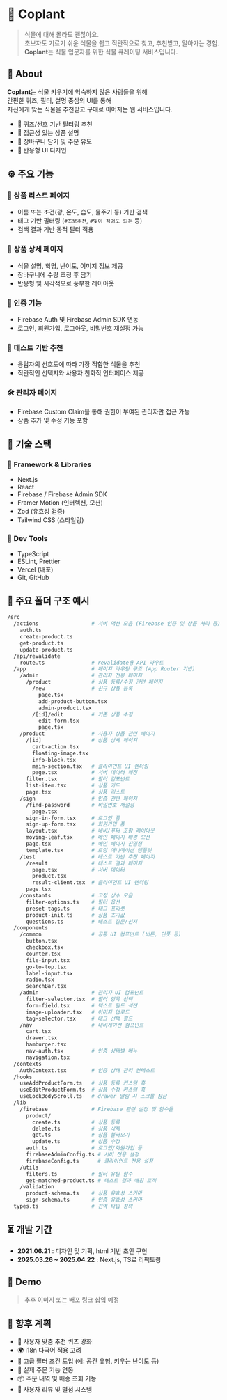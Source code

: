 # 🌿 Coplant

> 식물에 대해 몰라도 괜찮아요.\
> 초보자도 기르기 쉬운 식물을 쉽고 직관적으로 찾고, 추천받고, 알아가는 경험.\
> **Coplant**는 식물 입문자를 위한 식물 큐레이팅 서비스입니다.

## 🌟 About

**Coplant**는 식물 키우기에 익숙하지 않은 사람들을 위해\
간편한 퀴즈, 필터, 설명 중심의 UI를 통해\
자신에게 맞는 식물을 추천받고 구매로 이어지는 웹 서비스입니다.

- 🧩 퀴즈/선호 기반 필터링 추천
- 📝 접근성 있는 상품 설명
- 🛒 장바구니 담기 및 주문 유도
- 📱 반응형 UI 디자인

## ⚙️ 주요 기능

### 🌱 상품 리스트 페이지

- 이름 또는 조건(광, 온도, 습도, 물주기 등) 기반 검색
- 태그 기반 필터링 (`#초보추천`, `#빛이 적어도 되는` 등)
- 검색 결과 기반 동적 필터 적용

### 🌼 상품 상세 페이지

- 식물 설명, 학명, 난이도, 이미지 정보 제공
- 장바구니에 수량 조정 후 담기
- 반응형 및 시각적으로 풍부한 레이아웃

### 📩 인증 기능

- Firebase Auth 및 Firebase Admin SDK 연동
- 로그인, 회원가입, 로그아웃, 비밀번호 재설정 가능

### 🧪 테스트 기반 추천

- 응답자의 선호도에 따라 가장 적합한 식물을 추천
- 직관적인 선택지와 사용자 친화적 인터페이스 제공

### 🛠️ 관리자 페이지

- Firebase Custom Claim을 통해 권한이 부여된 관리자만 접근 가능
- 상품 추가 및 수정 기능 포함

## 💪 기술 스택

### 📆 Framework & Libraries

- Next.js
- React
- Firebase / Firebase Admin SDK
- Framer Motion (인터렉션, 모션)
- Zod (유효성 검증)
- Tailwind CSS (스타일링)

### 🔧 Dev Tools

- TypeScript
- ESLint, Prettier
- Vercel (배포)
- Git, GitHub

## 📁 주요 폴더 구조 예시

```bash
/src
  /actions                 # 서버 액션 모음 (Firebase 인증 및 상품 처리 등)
    auth.ts
    create-product.ts
    get-product.ts
    update-product.ts
  /api/revalidate
    route.ts               # revalidate용 API 라우트
  /app                     # 페이지 라우팅 구조 (App Router 기반)
    /admin                 # 관리자 전용 페이지
      /product             # 상품 등록/수정 관련 페이지
        /new               # 신규 상품 등록
          page.tsx
          add-product-button.tsx
          admin-product.tsx
        /[id]/edit         # 기존 상품 수정
          edit-form.tsx
          page.tsx
    /product               # 사용자 상품 관련 페이지
      /[id]                # 상품 상세 페이지
        cart-action.tsx
        floating-image.tsx
        info-block.tsx
        main-section.tsx   # 클라이언트 UI 렌더링
        page.tsx           # 서버 데이터 페칭
      filter.tsx           # 필터 컴포넌트
      list-item.tsx        # 상품 카드
      page.tsx             # 상품 리스트
    /sign                  # 인증 관련 페이지
      /find-password       # 비밀번호 재설정
        page.tsx
      sign-in-form.tsx     # 로그인 폼
      sign-up-form.tsx     # 회원가입 폼
      layout.tsx           # 네비/푸터 포함 레이아웃
      moving-leaf.tsx      # 메인 페이지 배경 모션
      page.tsx             # 메인 페이지 진입점
      template.tsx         # 로딩 애니메이션 템플릿
    /test                  # 테스트 기반 추천 페이지
      /result              # 테스트 결과 페이지
        page.tsx           # 서버 데이터
        product.tsx
        result-client.tsx  # 클라이언트 UI 렌더링
      page.tsx
    /constants             # 고정 상수 모음
      filter-options.ts    # 필터 옵션
      preset-tags.ts       # 태그 프리셋
      product-init.ts      # 상품 초기값
      questions.ts         # 테스트 질문/선지
  /components
    /common                # 공통 UI 컴포넌트 (버튼, 인풋 등)
      button.tsx
      checkbox.tsx
      counter.tsx
      file-input.tsx
      go-to-top.tsx
      label-input.tsx
      radio.tsx
      searchBar.tsx
    /admin                 # 관리자 UI 컴포넌트
      filter-selector.tsx  # 필터 항목 선택
      form-field.tsx       # 텍스트 필드 섹션
      image-uploader.tsx   # 이미지 업로드
      tag-selector.tsx     # 태그 선택 필드
    /nav                   # 내비게이션 컴포넌트
      cart.tsx
      drawer.tsx
      hamburger.tsx
      nav-auth.tsx         # 인증 상태별 메뉴
      navigation.tsx
  /contexts
    AuthContext.tsx        # 인증 상태 관리 컨텍스트
  /hooks
    useAddProductForm.ts   # 상품 등록 커스텀 훅
    useEditProductForm.ts  # 상품 수정 커스텀 훅
    useLockBodyScroll.ts   # drawer 열림 시 스크롤 잠금
  /lib
    /firebase              # Firebase 관련 설정 및 함수들
      product/
        create.ts          # 상품 등록
        delete.ts          # 상품 삭제
        get.ts             # 상품 불러오기
        update.ts          # 상품 수정
      auth.ts              # 로그인/회원가입 등
      firebaseAdminConfig.ts # 서버 전용 설정
      firebaseConfig.ts      # 클라이언트 전용 설정
    /utils
      filters.ts           # 필터 유틸 함수
      get-matched-product.ts # 테스트 결과 매칭 로직
    /validation
      product-schema.ts    # 상품 유효성 스키마
      sign-schema.ts       # 인증 유효성 스키마
  types.ts                 # 전역 타입 정의
```

## ⏳ 개발 기간

- **2021.06.21** : 디자인 및 기획, html 기반 초안 구현
- **2025.03.26 ~ 2025.04.22** : Next.js, TS로 리팩토링

## 📸 Demo

> 추후 이미지 또는 배포 링크 삽입 예정

## 🔮 향후 계획

- 🧠 사용자 맞춤 추천 퀴즈 강화
- 🌍 i18n 다국어 적용 고려
- 🔎 고급 필터 조건 도입 (예: 공간 유형, 키우는 난이도 등)
- 🧾 실제 주문 기능 연동
- 📦 주문 내역 및 배송 조회 기능
- 💬 사용자 리뷰 및 별점 시스템

